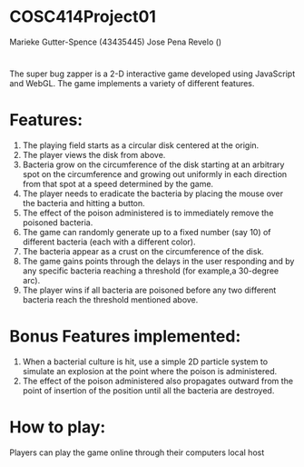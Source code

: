 # COSC414Project01
Marieke Gutter-Spence (43435445)
Jose Pena Revelo ()

# 
The super bug zapper is a 2-D interactive game developed using JavaScript and WebGL. The game implements a variety of different features.

# Features:
1. The playing field starts as a circular disk centered at the origin.
2. The player views the disk from above.
3. Bacteria grow on the circumference of the disk starting at an arbitrary spot on the circumference and growing out uniformly in each direction from that spot at a speed determined by the game.
4. The player needs to eradicate the bacteria by placing the mouse over the bacteria and hitting a button.
5. The effect of the poison administered is to immediately remove the poisoned bacteria.
6. The game can randomly generate up to a fixed number (say 10) of different bacteria (each with a different color).
7. The bacteria appear as a crust on the circumference of the disk.
8. The game gains points through the delays in the user responding and by any specific bacteria reaching a threshold (for example,a 30-degree arc).
9. The player wins if all bacteria are poisoned before any two different bacteria reach the threshold mentioned above.


# Bonus Features implemented:

1. When a bacterial culture is hit, use a simple 2D particle system to simulate an explosion at the point where the poison is administered.
2. The effect of the poison administered also propagates outward from the point of insertion of the position until all the bacteria are destroyed.


# How to play:
Players can play the game online through their computers local host
